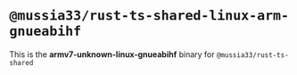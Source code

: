 # `@mussia33/rust-ts-shared-linux-arm-gnueabihf`

This is the **armv7-unknown-linux-gnueabihf** binary for `@mussia33/rust-ts-shared`
